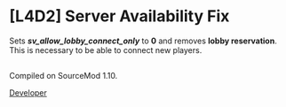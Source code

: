 # [L4D2] Server Availability Fix

Sets ***sv_allow_lobby_connect_only*** to __0__ and removes __lobby reservation__.  
This is necessary to be able to connect new players.

##
Compiled on SourceMod 1.10.

[Developer](https://vk.com/pa4h1337)
